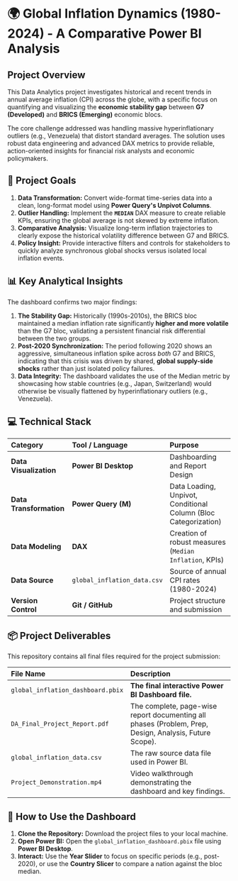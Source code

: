 # 🌍 Global Inflation Dynamics (1980-2024) - A Comparative Power BI Analysis

## Project Overview

This Data Analytics project investigates historical and recent trends in annual average inflation (CPI) across the globe, with a specific focus on quantifying and visualizing the **economic stability gap** between **G7 (Developed)** and **BRICS (Emerging)** economic blocs.

The core challenge addressed was handling massive hyperinflationary outliers (e.g., Venezuela) that distort standard averages. The solution uses robust data engineering and advanced DAX metrics to provide reliable, action-oriented insights for financial risk analysts and economic policymakers.

## 🎯 Project Goals

1.  **Data Transformation:** Convert wide-format time-series data into a clean, long-format model using **Power Query's Unpivot Columns**.
2.  **Outlier Handling:** Implement the **`MEDIAN`** DAX measure to create reliable KPIs, ensuring the global average is not skewed by extreme inflation.
3.  **Comparative Analysis:** Visualize long-term inflation trajectories to clearly expose the historical volatility difference between G7 and BRICS.
4.  **Policy Insight:** Provide interactive filters and controls for stakeholders to quickly analyze synchronous global shocks versus isolated local inflation events.

## 📊 Key Analytical Insights

The dashboard confirms two major findings:

1.  **The Stability Gap:** Historically (1990s-2010s), the BRICS bloc maintained a median inflation rate significantly **higher and more volatile** than the G7 bloc, validating a persistent financial risk differential between the two groups.
2.  **Post-2020 Synchronization:** The period following 2020 shows an aggressive, simultaneous inflation spike across *both* G7 and BRICS, indicating that this crisis was driven by shared, **global supply-side shocks** rather than just isolated policy failures.
3.  **Data Integrity:** The dashboard validates the use of the Median metric by showcasing how stable countries (e.g., Japan, Switzerland) would otherwise be visually flattened by hyperinflationary outliers (e.g., Venezuela).

## 💻 Technical Stack

| Category | Tool / Language | Purpose |
| :--- | :--- | :--- |
| **Data Visualization** | **Power BI Desktop** | Dashboarding and Report Design |
| **Data Transformation** | **Power Query (M)** | Data Loading, Unpivot, Conditional Column (Bloc Categorization) |
| **Data Modeling** | **DAX** | Creation of robust measures (`Median Inflation`, KPIs) |
| **Data Source** | `global_inflation_data.csv` | Source of annual CPI rates (1980-2024) |
| **Version Control** | **Git / GitHub** | Project structure and submission |

## 📦 Project Deliverables

This repository contains all final files required for the project submission:

| File Name | Description |
| :--- | :--- |
| `global_inflation_dashboard.pbix` | **The final interactive Power BI Dashboard file.** |
| `DA_Final_Project_Report.pdf` | The complete, page-wise report documenting all phases (Problem, Prep, Design, Analysis, Future Scope). |
| `global_inflation_data.csv` | The raw source data file used in Power BI. |
| `Project_Demonstration.mp4` | Video walkthrough demonstrating the dashboard and key findings. |

## 🚀 How to Use the Dashboard

1.  **Clone the Repository:** Download the project files to your local machine.
2.  **Open Power BI:** Open the `global_inflation_dashboard.pbix` file using **Power BI Desktop**.
3.  **Interact:** Use the **Year Slider** to focus on specific periods (e.g., post-2020), or use the **Country Slicer** to compare a nation against the bloc median.
